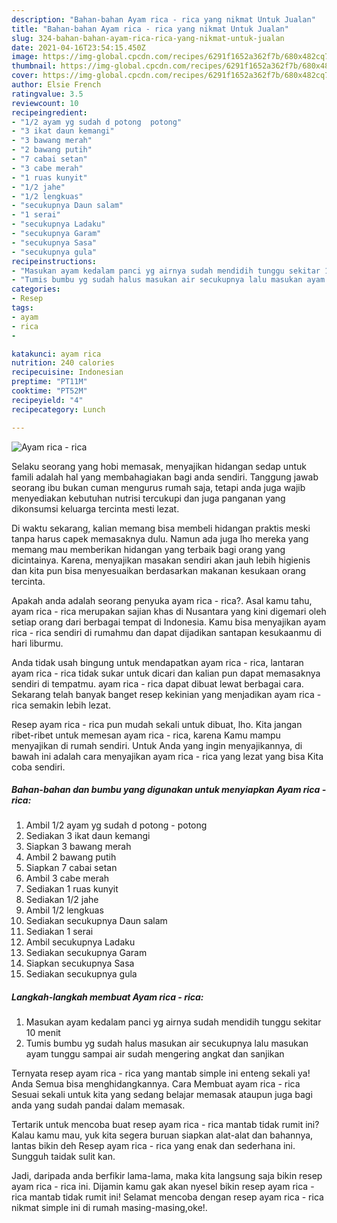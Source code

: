 ```yaml
---
description: "Bahan-bahan Ayam rica - rica yang nikmat Untuk Jualan"
title: "Bahan-bahan Ayam rica - rica yang nikmat Untuk Jualan"
slug: 324-bahan-bahan-ayam-rica-rica-yang-nikmat-untuk-jualan
date: 2021-04-16T23:54:15.450Z
image: https://img-global.cpcdn.com/recipes/6291f1652a362f7b/680x482cq70/ayam-rica-rica-foto-resep-utama.jpg
thumbnail: https://img-global.cpcdn.com/recipes/6291f1652a362f7b/680x482cq70/ayam-rica-rica-foto-resep-utama.jpg
cover: https://img-global.cpcdn.com/recipes/6291f1652a362f7b/680x482cq70/ayam-rica-rica-foto-resep-utama.jpg
author: Elsie French
ratingvalue: 3.5
reviewcount: 10
recipeingredient:
- "1/2 ayam yg sudah d potong  potong"
- "3 ikat daun kemangi"
- "3 bawang merah"
- "2 bawang putih"
- "7 cabai setan"
- "3 cabe merah"
- "1 ruas kunyit"
- "1/2 jahe"
- "1/2 lengkuas"
- "secukupnya Daun salam"
- "1 serai"
- "secukupnya Ladaku"
- "secukupnya Garam"
- "secukupnya Sasa"
- "secukupnya gula"
recipeinstructions:
- "Masukan ayam kedalam panci yg airnya sudah mendidih tunggu sekitar 10 menit"
- "Tumis bumbu yg sudah halus masukan air secukupnya lalu masukan ayam tunggu sampai air sudah mengering angkat dan sanjikan"
categories:
- Resep
tags:
- ayam
- rica
- 

katakunci: ayam rica  
nutrition: 240 calories
recipecuisine: Indonesian
preptime: "PT11M"
cooktime: "PT52M"
recipeyield: "4"
recipecategory: Lunch

---
```



![Ayam rica - rica](https://img-global.cpcdn.com/recipes/6291f1652a362f7b/680x482cq70/ayam-rica-rica-foto-resep-utama.jpg)

Selaku seorang yang hobi memasak, menyajikan hidangan sedap untuk famili adalah hal yang membahagiakan bagi anda sendiri. Tanggung jawab seorang ibu bukan cuman mengurus rumah saja, tetapi anda juga wajib menyediakan kebutuhan nutrisi tercukupi dan juga panganan yang dikonsumsi keluarga tercinta mesti lezat.

Di waktu  sekarang, kalian memang bisa membeli hidangan praktis meski tanpa harus capek memasaknya dulu. Namun ada juga lho mereka yang memang mau memberikan hidangan yang terbaik bagi orang yang dicintainya. Karena, menyajikan masakan sendiri akan jauh lebih higienis dan kita pun bisa menyesuaikan berdasarkan makanan kesukaan orang tercinta. 



Apakah anda adalah seorang penyuka ayam rica - rica?. Asal kamu tahu, ayam rica - rica merupakan sajian khas di Nusantara yang kini digemari oleh setiap orang dari berbagai tempat di Indonesia. Kamu bisa menyajikan ayam rica - rica sendiri di rumahmu dan dapat dijadikan santapan kesukaanmu di hari liburmu.

Anda tidak usah bingung untuk mendapatkan ayam rica - rica, lantaran ayam rica - rica tidak sukar untuk dicari dan kalian pun dapat memasaknya sendiri di tempatmu. ayam rica - rica dapat dibuat lewat berbagai cara. Sekarang telah banyak banget resep kekinian yang menjadikan ayam rica - rica semakin lebih lezat.

Resep ayam rica - rica pun mudah sekali untuk dibuat, lho. Kita jangan ribet-ribet untuk memesan ayam rica - rica, karena Kamu mampu menyajikan di rumah sendiri. Untuk Anda yang ingin menyajikannya, di bawah ini adalah cara menyajikan ayam rica - rica yang lezat yang bisa Kita coba sendiri.

<!--inarticleads1-->

##### Bahan-bahan dan bumbu yang digunakan untuk menyiapkan Ayam rica - rica:

1. Ambil 1/2 ayam yg sudah d potong - potong
1. Sediakan 3 ikat daun kemangi
1. Siapkan 3 bawang merah
1. Ambil 2 bawang putih
1. Siapkan 7 cabai setan
1. Ambil 3 cabe merah
1. Sediakan 1 ruas kunyit
1. Sediakan 1/2 jahe
1. Ambil 1/2 lengkuas
1. Sediakan secukupnya Daun salam
1. Sediakan 1 serai
1. Ambil secukupnya Ladaku
1. Sediakan secukupnya Garam
1. Siapkan secukupnya Sasa
1. Sediakan secukupnya gula




<!--inarticleads2-->

##### Langkah-langkah membuat Ayam rica - rica:

1. Masukan ayam kedalam panci yg airnya sudah mendidih tunggu sekitar 10 menit
1. Tumis bumbu yg sudah halus masukan air secukupnya lalu masukan ayam tunggu sampai air sudah mengering angkat dan sanjikan




Ternyata resep ayam rica - rica yang mantab simple ini enteng sekali ya! Anda Semua bisa menghidangkannya. Cara Membuat ayam rica - rica Sesuai sekali untuk kita yang sedang belajar memasak ataupun juga bagi anda yang sudah pandai dalam memasak.

Tertarik untuk mencoba buat resep ayam rica - rica mantab tidak rumit ini? Kalau kamu mau, yuk kita segera buruan siapkan alat-alat dan bahannya, lantas bikin deh Resep ayam rica - rica yang enak dan sederhana ini. Sungguh taidak sulit kan. 

Jadi, daripada anda berfikir lama-lama, maka kita langsung saja bikin resep ayam rica - rica ini. Dijamin kamu gak akan nyesel bikin resep ayam rica - rica mantab tidak rumit ini! Selamat mencoba dengan resep ayam rica - rica nikmat simple ini di rumah masing-masing,oke!.

